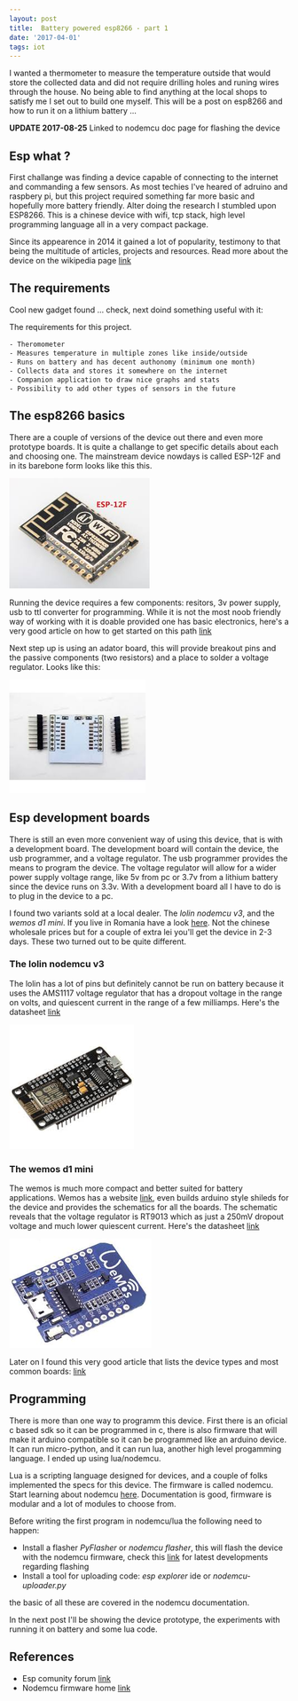 ```yaml
---
layout: post
title:  Battery powered esp8266 - part 1
date: '2017-04-01'
tags: iot
---
```



I wanted a thermometer to measure the temperature outside that would store the collected data and did not require drilling holes and runing wires through the house. No being able to find anything at the local shops to satisfy me I set out to build one myself. This will be a post on esp8266 and how to run it on a lithium battery ...


**UPDATE 2017-08-25** Linked to nodemcu doc page for flashing the device


## Esp what ?


First challange was finding a device capable of connecting to the internet and commanding a few sensors. As most techies I've heared of adruino and raspbery pi, but this project required something far more basic and hopefully more battery friendly. Alter doing the research I stumbled upon ESP8266. This is a chinese device with wifi, tcp stack, high level programming language all in a very compact package. 

Since its appearence in 2014 it gained a lot of popularity, testimony to that being the multitude of articles, projects and resources. Read more about the device on the wikipedia page [link](https://en.wikipedia.org/wiki/ESP8266)

## The requirements 

Cool new gadget found ... check, next doind something useful with it:

The requirements for this project. 

    - Theromometer 
    - Measures temperature in multiple zones like inside/outside
    - Runs on battery and has decent authonomy (minimum one month)
    - Collects data and stores it somewhere on the internet 
    - Companion application to draw nice graphs and stats 
    - Possibility to add other types of sensors in the future


## The esp8266 basics


There are a couple of versions of the device out there and even more prototype boards. It is quite a challange to get specific details about each and choosing one. The mainstream device nowdays is called ESP-12F and in its barebone form looks like this this.


![esp12f](/public/esp8266/esp12f.jpg)


Running the device requires a few components: resitors, 3v power supply, usb to ttl converter for programming. While it is not the most noob friendly way of working with it is doable provided one has basic electronics, here's a very good article on how to get started on this path [link](http://www.areresearch.net/2015/12/espressif-esp-8266-minimal.html)

Next step up is using an adator board, this will provide breakout pins and the passive components (two resistors) and a place to solder a voltage regulator.
Looks like this: 


![esp12f board](/public/esp8266/esp12f-breakout.jpg)


## Esp development boards 


There is still an even more convenient way of using this device, that is with a development board. The development board will contain the device, the usb programmer, and a voltage regulator. The usb programmer provides the means to program the device. The voltage regulator will allow for a wider power supply voltage range, like 5v from pc or 3.7v from a lithium battery since the device runs on 3.3v. With a development board all I have to do is to plug in the device to a pc. 


I found two variants sold at a local dealer. The *lolin nodemcu v3*, and the *wemos d1 mini*. If you live in Romania have a look [here](https://ardushop.ro/ro/search?controller=search&orderby=position&orderway=desc&search_query=ESP8266&submit_search=). Not the chinese wholesale prices but for a couple of extra lei you'll get the device in 2-3 days. These two turned out to be quite different. 


### The lolin nodemcu v3


The lolin has a lot of pins but definitely cannot be run on battery because it uses the AMS1117 voltage regulator that has a dropout voltage in the range on volts, and quiescent current in the range of a few milliamps. Here's the datasheet [link](http://www.advanced-monolithic.com/pdf/ds1117.pdf)    


![lolin nodemcu v3](/public/esp8266/lolin-nodemcu-v3.jpg)


### The wemos d1 mini 


The wemos is much more compact and better suited for battery applications. Wemos has a website [link](https://www.wemos.cc/), even builds arduino style shileds for the device and provides the schematics for all the boards. The schematic reveals that the voltage regulator is RT9013 which as just a 250mV dropout voltage and much lower quiescent current. Here's the datasheet [link](http://www.richtek.com/assets/product_file/RT9013/DS9013-10.pdf)


![wemos d1 mini](/public/esp8266/wemos-d1mini.jpg)


Later on I found this very good article that lists the device types and most common boards: [link](https://frightanic.com/iot/comparison-of-esp8266-nodemcu-development-boards/)


## Programming 

There is more than one way to programm this device. First there is an oficial c based sdk so it can be programmed in c, there is also firmware that will make it arduino compatible so it can be programmed like an arduino device. It can run micro-python, and it can run lua, another high level progamming language. I ended up using lua/nodemcu. 

Lua is a scripting language designed for devices, and a couple of folks implemented the specs for this device. The firmware is called nodemcu.   
Start learning about nodemcu [here](http://nodemcu.readthedocs.io/en/master/). Documentation is good, firmware is modular and a lot of modules to choose from.

Before writing the first program in nodemcu/lua the following need to happen: 

- Install a flasher *PyFlasher* or *nodemcu flasher*, this will flash the device with the nodemcu firmware, check this [link](https://nodemcu.readthedocs.io/en/latest/en/flash/) for latest developments regarding flashing
- Install a tool for uploading code: *esp explorer* ide or *nodemcu-uploader.py*

the basic of all these are covered in the nodemcu documentation.


In  the next post I'll be showing the device prototype, the experiments with running it on battery and some lua code.

## References

- Esp comunity forum [link](http://www.esp8266.com/)
- Nodemcu firmware home [link](http://www.nodemcu.com/index_en.html)
